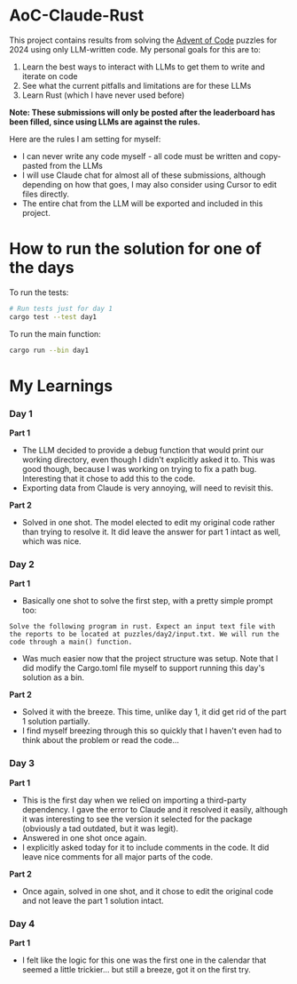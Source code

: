 # AoC-Claude-Rust

This project contains results from solving the [Advent of Code](https://adventofcode.com/2024)
puzzles for 2024 using only LLM-written code. My personal goals for this are to:

1. Learn the best ways to interact with LLMs to get them to write and iterate on code
2. See what the current pitfalls and limitations are for these LLMs
3. Learn Rust (which I have never used before)


**Note: These submissions will only be posted after the leaderboard has been filled, since
  using LLMs are against the rules.**

Here are the rules I am setting for myself:

* I can never write any code myself - all code must be written and copy-pasted from the LLMs
* I will use Claude chat for almost all of these submissions, although depending on how that
  goes, I may also consider using Cursor to edit files directly.
* The entire chat from the LLM will be exported and included in this project.

# How to run the solution for one of the days

To run the tests:

```bash
# Run tests just for day 1
cargo test --test day1
```

To run the main function:

```bash
cargo run --bin day1
```

# My Learnings

### Day 1

**Part 1**

* The LLM decided to provide a debug function that would print our working directory, even though
  I didn't explicitly asked it to. This was good though, because I was working on trying to
  fix a path bug. Interesting that it chose to add this to the code.
* Exporting data from Claude is very annoying, will need to revisit this.

**Part 2**

* Solved in one shot. The model elected to edit my original code rather than trying to resolve it. It did leave
  the answer for part 1 intact as well, which was nice.

### Day 2

**Part 1**

* Basically one shot to solve the first step, with a pretty simple prompt too:

```text
Solve the following program in rust. Expect an input text file with the reports to be located at puzzles/day2/input.txt. We will run the code through a main() function.
```

* Was much easier now that the project structure was setup. Note that I did modify the Cargo.toml file myself to support
  running this day's solution as a bin.

**Part 2**

* Solved it with the breeze. This time, unlike day 1, it did get rid of the part 1 solution partially.
* I find myself breezing through this so quickly that I haven't even had to think about the problem or read the code...

### Day 3

**Part 1**

* This is the first day when we relied on importing a third-party dependency. I gave the error to Claude and it
  resolved it easily, although it was interesting to see the version it selected for the package (obviously a tad
  outdated, but it was legit). 
* Answered in one shot once again.
* I explicitly asked today for it to include comments in the code. It did leave nice comments for all major parts of
  the code.

**Part 2**

* Once again, solved in one shot, and it chose to edit the original code and not leave the part 1 solution intact.

### Day 4

**Part 1**

* I felt like the logic for this one was the first one in the calendar that seemed a little trickier... but still a
  breeze, got it on the first try.